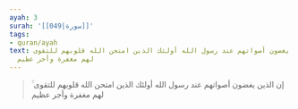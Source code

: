 ```yaml
---
ayah: 3
surah: '[[049|سورة]]'
tags:
- quran/ayah
text: إن الذين يغضون أصواتهم عند رسول الله أولئك الذين امتحن الله قلوبهم للتقوى ۚ
  لهم مغفرة وأجر عظيم
---
```

> إن الذين يغضون أصواتهم عند رسول الله أولئك الذين امتحن الله قلوبهم للتقوى ۚ لهم مغفرة وأجر عظيم
